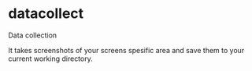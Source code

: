 # datacollect

Data collection

It takes screenshots of your screens spesific area and save them to your current working directory.

